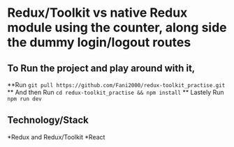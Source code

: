 # Redux/Toolkit vs native Redux module using the counter, along side the dummy login/logout routes


## To Run the project and play around with it, 
**Run `git pull https://github.com/Fani2000/redux-toolkit_practise.git`
** And then Run `cd redux-toolkit_practise && npm install`
** Lastely Run `npm run dev`


## Technology/Stack
*Redux and Redux/Toolkit
*React
